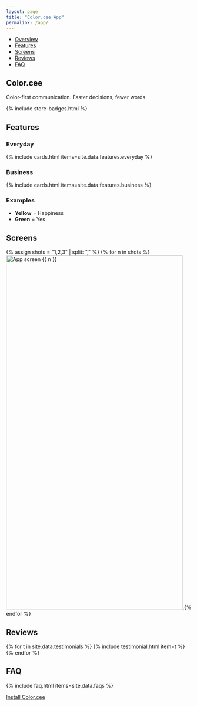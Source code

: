 ```yaml
---
layout: page
title: "Color.cee App"
permalink: /app/
---
```

<nav class="local-nav" aria-label="App sections">
  <ul>
    <li><a href="#overview" aria-current="true">Overview</a></li>
    <li><a href="#features">Features</a></li>
    <li><a href="#screens">Screens</a></li>
    <li><a href="#reviews">Reviews</a></li>
    <li><a href="#faq">FAQ</a></li>
  </ul>
</nav>

<section id="overview" class="container">
  <h1>Color.cee</h1>
  <p class="lead">Color-first communication. Faster decisions, fewer words.</p>
  {% include store-badges.html %}
</section>

<section id="features" class="container">
  <h2>Features</h2>
  <h3>Everyday</h3>
  {% include cards.html items=site.data.features.everyday %}
  <h3>Business</h3>
  {% include cards.html items=site.data.features.business %}
  <aside class="examples">
    <h3>Examples</h3>
    <ul>
      <li><strong>Yellow</strong> = Happiness</li>
      <li><strong>Green</strong> = Yes</li>
    </ul>
  </aside>
</section>

<section id="screens" class="container gallery">
  <h2>Screens</h2>
  <div class="grid screenshots">
    {% assign shots = "1,2,3" | split: "," %}
    {% for n in shots %}
      <a href="{{ '/assets/img/screenshots/' | append: n | append: '.webp' | relative_url }}" data-lightbox="screens" class="shot">
        <img loading="lazy" src="{{ '/assets/img/screenshots/' | append: n | append: '.webp' | relative_url }}" alt="App screen {{ n }}" width="480" height="960">
      </a>
    {% endfor %}
  </div>
</section>

<section id="reviews" class="container">
  <h2>Reviews</h2>
  <div class="grid">
    {% for t in site.data.testimonials %}
      {% include testimonial.html item=t %}
    {% endfor %}
  </div>
</section>

<section id="faq" class="container">
  <h2>FAQ</h2>
  {% include faq.html items=site.data.faqs %}
  <p><a class="btn" href="#overview">Install Color.cee</a></p>
</section>

<!-- TODO: Replace this content with the exact App page copy you provide. -->

